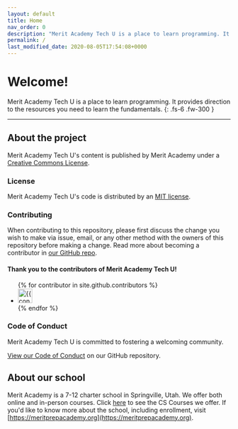 ```yaml
---
layout: default
title: Home
nav_order: 0
description: "Merit Academy Tech U is a place to learn programming. It provides direction to the resources you need to learn the fundamentals."
permalink: /
last_modified_date: 2020-08-05T17:54:08+0000
---
```


# Welcome!

Merit Academy Tech U is a place to learn programming. It provides direction to the resources you need to learn the fundamentals.
{: .fs-6 .fw-300 }

---

## About the project

Merit Academy Tech U's content is published by Merit Academy under a [Creative Commons License](https://creativecommons.org/licenses/by-sa/4.0/).

### License

Merit Academy Tech U's code is distributed by an [MIT license](https://github.com/buckldav/learn-merit/tree/master/LICENSE.txt).

### Contributing

When contributing to this repository, please first discuss the change you wish to make via issue,
email, or any other method with the owners of this repository before making a change. Read more about becoming a contributor in [our GitHub repo](https://github.com/buckldav/learn-merit).

#### Thank you to the contributors of Merit Academy Tech U!

<ul class="list-style-none">
{% for contributor in site.github.contributors %}
  <li class="d-inline-block mr-1">
     <a href="{{ contributor.html_url }}"><img src="{{ contributor.avatar_url }}" width="32" height="32" alt="{{ contributor.login }}"/></a>
  </li>
{% endfor %}
</ul>

### Code of Conduct

Merit Academy Tech U is committed to fostering a welcoming community.

[View our Code of Conduct](https://github.com/buckldav/learn-merit/tree/master/CODE_OF_CONDUCT.md) on our GitHub repository.

## About our school

Merit Academy is a 7-12 charter school in Springville, Utah. We offer both online and in-person courses. Click [here](https://cs.meritacademy.tech) to see the CS Courses we offer. If you'd like to know more about the school, including enrollment, visit [https://meritprepacademy.org](https://meritprepacademy.org).
